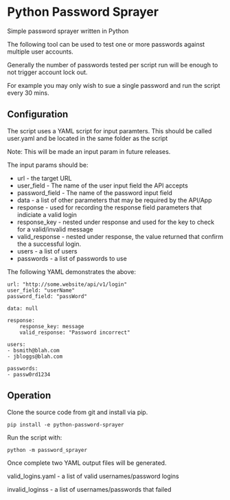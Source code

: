 # Python Password Sprayer

Simple password sprayer written in Python

The following tool can be used to test one or more passwords
against multiple user accounts. 

Generally the  number of passwords tested per script run will
be enough to not trigger account lock out.

For example you may only wish to sue a single password and run
the script every 30 mins.

## Configuration

The script uses a YAML script for input paramters. This should be called user.yaml
and be located in the same folder as the script

Note: This will be made an input param in future releases. 

The input params should be:

* url - the target URL
* user_field - The name of the user input field the API accepts
* password_field - The name of the password input field 
* data - a list of other parameters that may be required by the API/App
* response - used for recording the response field parameters that indiciate a valid login
* response_key - nested under response and used for the key to check for a valid/invalid message
* valid_response - nested under response, the value returned that confirm the a successful login.
* users - a list of users
* passwords - a list of passwords to use

The following YAML demonstrates the above:

```
url: "http://some.website/api/v1/login"
user_field: "userName"
password_field: "passWord"

data: null

response:
    response_key: message
    valid_response: "Password incorrect"

users:
- bsmith@blah.com
- jbloggs@blah.com

passwords:
- passw0rd1234

```


## Operation

Clone the source code from git and install via pip.

```
pip install -e python-password-sprayer
```

Run the script with:

```
python -m password_sprayer

```


Once complete two YAML output files will be generated.

valid_logins.yaml - a list of valid usernames/password logins

invalid_loginss - a list of usernames/passwords that failed
